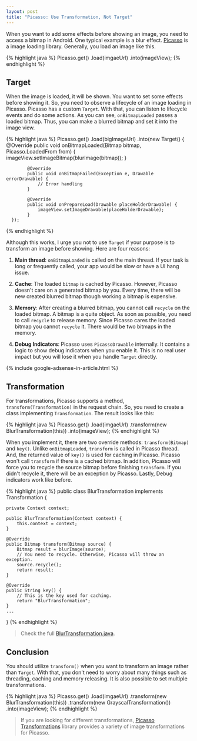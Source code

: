 ```yaml
---
layout: post
title: "Picasso: Use Transformation, Not Target"
---
```


When you want to add some effects before showing an image, you need to access a bitmap in Android. One typical example is a blur effect. [Picasso](http://square.github.io/picasso/) is a image loading library. Generally, you load an image like this.

{% highlight java %}
Picasso.get()
       .load(imgaeUrl)
       .into(imageView);
{% endhighlight %}

## Target

When the image is loaded, it will be shown. You want to set some effects before showing it. So, you need to observe a lifecycle of an image loading in Picasso. Picasso has a custom `Target`. With that, you can listen to lifecycle events and do some actions. As you can see, `onBitmapLoaded` passes a loaded bitmap. Thus, you can make a blurred bitmap and set it into the image view.

{% highlight java %}
Picasso.get()
       .load(bigImageUrl)
       .into(new Target() {
            @Override
            public void onBitmapLoaded(Bitmap bitmap, Picasso.LoadedFrom from) {
                imageView.setImageBitmap(blurImage(bitmap));
            }

            @Override
            public void onBitmapFailed(Exception e, Drawable errorDrawable) {
                // Error handling
            }

            @Override
            public void onPrepareLoad(Drawable placeHolderDrawable) {
                imageView.setImageDrawable(placeHolderDrawable);
            }
      });
{% endhighlight %}

Although this works, I urge you not to use `Target` if your purpose is to transform an image before showing. Here are four reasons:

1. **Main thread**: `onBitmapLoaded` is called on the main thread. If your task is long or frequently called, your app would be slow or have a UI hang issue.

2. **Cache**: The loaded `bitmap` is cached by Picasso. However, Picasso doesn't care on a generated bitmap by you. Every time, there will be new created blurred bitmap though working a bitmap is expensive.

3. **Memory**: After creating a blurred bitmap, you cannot call `recycle` on the loaded bitmap. A bitmap is a quite object. As soon as possible, you need to call `recycle` to release memory. Since Picasso cares the loaded bitmap you cannot `recycle` it. There would be two bitmaps in the memory.

4. **Debug Indicators**: Picasso uses `PicassoDrawable` internally. It contains a logic to show debug indicators when you enable it. This is no real user impact but you will lose it when you handle `Target` directly.

{% include google-adsense-in-article.html %}

## Transformation

For transformations, Picasso supports a method, `transform(Transformation)` in the request chain. So, you need to create a class implementing `Transformation`. The result looks like this:

{% highlight java %}
Picasso.get()
       .load(imgaeUrl)
       .transform(new BlurTransformation(this))
       .into(imageView);
{% endhighlight %}

When you implement it, there are two override methods: `transform(Bitmap)` and `key()`. Unlike `onBitmapLoaded`, `transform` is called in Picasso thread. And, the returned value of `key()` is used for caching in Picasso. Picasso won't call `transform` if there is a cached bitmap. In addition, Picasso will force you to recycle the source bitmap before finishing `transform`. If you didn't recycle it, there will be an exception by Picasso. Lastly, Debug indicators work like before.

{% highlight java %}
public class BlurTransformation implements Transformation {

    private Context context;

    public BlurTransformation(Context context) {
        this.context = context;
    }

    @Override
    public Bitmap transform(Bitmap source) {
        Bitmap result = blurImage(source);
        // You need to recycle. Otherwise, Picasso will throw an exception.
        source.recycle();
        return result;
    }

    @Override
    public String key() {
        // This is the key used for caching.
        return "BlurTransformation";
    }
    ...
}
{% endhighlight %}

> Check the full [BlurTransformation.java](https://gist.github.com/SangsooNam/6c01f2932daf98df30f796d0de141444).

## Conclusion

You should utilize `transform()` when you want to transform an image rather than `Target`. With that, you don't need to worry about many things such as threading, caching and memory releasing. It is also possible to set multiple transformations.

{% highlight java %}
Picasso.get()
       .load(imgaeUrl)
       .transform(new BlurTransformation(this))
       .transform(new GrayscalTransformation())
       .into(imageView);
{% endhighlight %}

> If you are looking for different transformations, [Picasso Transformations](https://github.com/wasabeef/picasso-transformations) library provides a variety of image transformations for Picasso.
